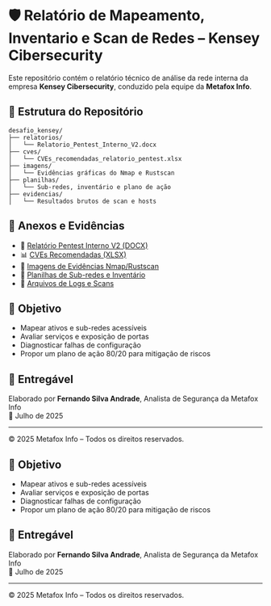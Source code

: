 # 🛡️ Relatório de Mapeamento, Inventario e Scan de Redes – Kensey Cibersecurity

Este repositório contém o relatório técnico de análise da rede interna da empresa **Kensey Cibersecurity**, conduzido pela equipe da **Metafox Info**.

## 📂 Estrutura do Repositório

```
desafio_kensey/
├── relatorios/
│   └── Relatorio_Pentest_Interno_V2.docx
├── cves/
│   └── CVEs_recomendadas_relatorio_pentest.xlsx
├── imagens/
│   └── Evidências gráficas do Nmap e Rustscan
├── planilhas/
│   └── Sub-redes, inventário e plano de ação
├── evidencias/
│   └── Resultados brutos de scan e hosts
```




## 📎 Anexos e Evidências

- 📄 [Relatório Pentest Interno V2 (DOCX)](https://github.com/FSA-1606/desafio_kensey_cybersecurity/blob/main/relatorios/Relatorio%20Pentest%20Interno_V2.docx)
- 📊 [CVEs Recomendadas (XLSX)](https://github.com/FSA-1606/desafio_kensey_cybersecurity/blob/main/cves/CVEs_recomendadas_relatorio_pentest.xlsx)
- 📸 [Imagens de Evidências Nmap/Rustscan](https://github.com/FSA-1606/desafio_kensey_cybersecurity/tree/main/imagens)
- 📁 [Planilhas de Sub-redes e Inventário](https://github.com/FSA-1606/desafio_kensey_cybersecurity/tree/main/planilhas)
- 📄 [Arquivos de Logs e Scans](https://github.com/FSA-1606/desafio_kensey_cybersecurity/tree/main/evidencias)

## 🧪 Objetivo

- Mapear ativos e sub-redes acessíveis
- Avaliar serviços e exposição de portas
- Diagnosticar falhas de configuração
- Propor um plano de ação 80/20 para mitigação de riscos

## 🔐 Entregável

Elaborado por **Fernando Silva Andrade**, Analista de Segurança da Metafox Info  
📅 Julho de 2025

---

© 2025 Metafox Info – Todos os direitos reservados.


## 🧪 Objetivo

- Mapear ativos e sub-redes acessíveis
- Avaliar serviços e exposição de portas
- Diagnosticar falhas de configuração
- Propor um plano de ação 80/20 para mitigação de riscos

## 🔐 Entregável

Elaborado por **Fernando Silva Andrade**, Analista de Segurança da Metafox Info  
📅 Julho de 2025

---

© 2025 Metafox Info – Todos os direitos reservados.


